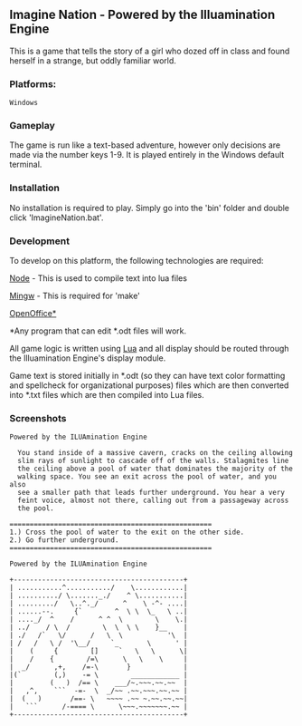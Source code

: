 ## Imagine Nation - Powered by the Illuamination Engine

This is a game that tells the story of a girl who dozed off in class and found herself in 
a strange, but oddly familiar world.

### Platforms:

	Windows

### Gameplay

The game is run like a text-based adventure, however only decisions are made via the
number keys 1-9.  It is played entirely in the Windows default terminal.

### Installation

No installation is required to play.  Simply go into the 'bin' folder and double click 
'ImagineNation.bat'.

### Development

To develop on this platform, the following technologies are required:

[Node](https://nodejs.org/en/) - This is used to compile text into lua files

[Mingw](http://www.mingw.org/) - This is required for 'make'

[OpenOffice*](https://www.openoffice.org/)

*Any program that can edit *.odt files will work.

All game logic is written using [Lua](http://www.lua.org/) and all display should be
routed through the Illuamination Engine's display module.  

Game text is stored initially in *.odt (so they can have text color formatting and 
spellcheck for organizational purposes) files which are then converted into *.txt files
which are then compiled into Lua files.

### Screenshots

```
Powered by the ILUAmination Engine

  You stand inside of a massive cavern, cracks on the ceiling allowing
  slim rays of sunlight to cascade off of the walls. Stalagmites line
  the ceiling above a pool of water that dominates the majority of the
  walking space. You see an exit across the pool of water, and you also
  see a smaller path that leads further underground. You hear a very
  feint voice, almost not there, calling out from a passageway across
  the pool.

==================================================
1.) Cross the pool of water to the exit on the other side.
2.) Go further underground.
==================================================
```
```
Powered by the ILUAmination Engine

+------------------------------------------+
| ...........^.........../    \............|
| ........../ \......._./    ^ \...........|
| ........./   \..^._/      ^    \ -^- ....|
| ......--.     {`        ^  \ \  \_   \ ..|
| ...._/  ^    /      ^ ^  \        \    \.|
| ../    / \  /        \  \  \ \    }__    |
| ./   /`   \/      /   \  \           '\  |
| /   /   \ /  '\__/     `_       \      ' |
|    (     {        []     `   \   \      \|
|    /    {        /=\      \   \    \     |
|  _/      ,+,    /=-\       }             |
|(`        (,)    -= \        ____________ |
|         (   )  /== \    ___/~.~~~.~~.~~  |
|   ,^,    ```  -=-  \  _/~~ .~~.~~~.~~.~~ |
|  (   )       /==- \   ~~~~ .~~ ~.~~.~~.~~|
|   ```      /-==== \      \~~~.~~~~~~~.~~ |
+------------------------------------------+

```